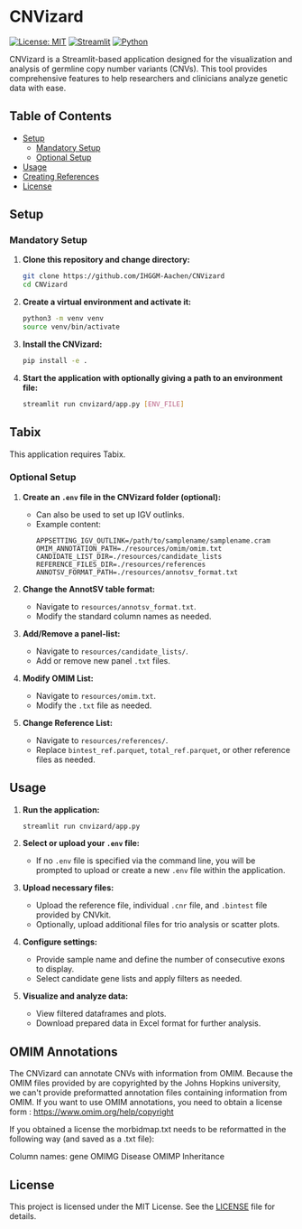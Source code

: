 # CNVizard

[![License: MIT](https://img.shields.io/badge/License-MIT-yellow.svg)](https://opensource.org/licenses/MIT)
[![Streamlit](https://img.shields.io/badge/Streamlit-1.35.0-brightgreen.svg)](https://streamlit.io/)
[![Python](https://img.shields.io/badge/Python-3.12-blue.svg)](https://www.python.org/)

CNVizard is a Streamlit-based application designed for the visualization and analysis of germline copy number variants (CNVs). This tool provides comprehensive features to help researchers and clinicians analyze genetic data with ease.

## Table of Contents
- [Setup](#setup)
  - [Mandatory Setup](#mandatory-setup)
  - [Optional Setup](#optional-setup)
- [Usage](#usage)
- [Creating References](#creating-references)
- [License](#license)

## Setup

### Mandatory Setup
1. **Clone this repository and change directory:**
   ```sh
   git clone https://github.com/IHGGM-Aachen/CNVizard
   cd CNVizard
   ```

2. **Create a virtual environment and activate it:**
   ```sh
   python3 -m venv venv
   source venv/bin/activate
   ```

4. **Install the CNVizard:**
   ```sh
   pip install -e .
   ```

5. **Start the application with optionally giving a path to an environment file:**
   ```sh
   streamlit run cnvizard/app.py [ENV_FILE]
   ```

## Tabix 
This application requires Tabix. 

### Optional Setup

1. **Create an `.env` file in the CNVizard folder (optional):**
   - Can also be used to set up IGV outlinks.
   - Example content:
     ```
     APPSETTING_IGV_OUTLINK=/path/to/samplename/samplename.cram
     OMIM_ANNOTATION_PATH=./resources/omim/omim.txt
     CANDIDATE_LIST_DIR=./resources/candidate_lists
     REFERENCE_FILES_DIR=./resources/references
     ANNOTSV_FORMAT_PATH=./resources/annotsv_format.txt
     ```

2. **Change the AnnotSV table format:**
   - Navigate to `resources/annotsv_format.txt`.
   - Modify the standard column names as needed.

3. **Add/Remove a panel-list:**
   - Navigate to `resources/candidate_lists/`.
   - Add or remove new panel `.txt` files.

4. **Modify OMIM List:**
   - Navigate to `resources/omim.txt`.
   - Modify the `.txt` file as needed.

5. **Change Reference List:**
   - Navigate to `resources/references/`.
   - Replace `bintest_ref.parquet`, `total_ref.parquet`, or other reference files as needed.

## Usage

1. **Run the application:**
   ```sh
   streamlit run cnvizard/app.py
   ```

2. **Select or upload your `.env` file:**
   - If no `.env` file is specified via the command line, you will be prompted to upload or create a new `.env` file within the application.

3. **Upload necessary files:**
   - Upload the reference file, individual `.cnr` file, and `.bintest` file provided by CNVkit.
   - Optionally, upload additional files for trio analysis or scatter plots.

4. **Configure settings:**
   - Provide sample name and define the number of consecutive exons to display.
   - Select candidate gene lists and apply filters as needed.

5. **Visualize and analyze data:**
   - View filtered dataframes and plots.
   - Download prepared data in Excel format for further analysis.
  
## OMIM Annotations
The CNVizard can annotate CNVs with information from OMIM. Because the OMIM files provided by are copyrighted by the Johns Hopkins university, we can't provide preformatted annotation files containing information from OMIM. If you want to use OMIM annotations, you need to obtain a license form : https://www.omim.org/help/copyright

If you obtained a license the morbidmap.txt needs to be reformatted in the following way (and saved as a .txt file):

Column names:
gene  OMIMG Disease  OMIMP Inheritance

## License

This project is licensed under the MIT License. See the [LICENSE](LICENSE) file for details.

